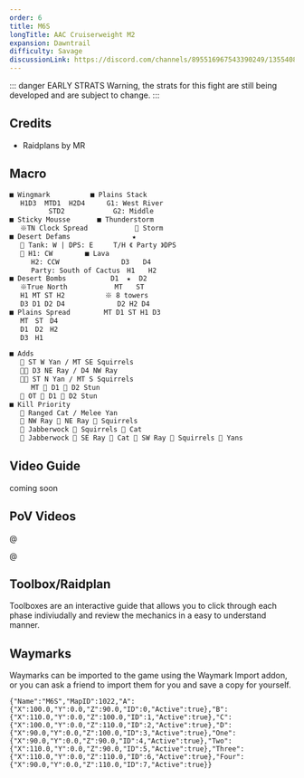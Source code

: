 ```yaml
---
order: 6
title: M6S
longTitle: AAC Cruiserweight M2
expansion: Dawntrail
difficulty: Savage
discussionLink: https://discord.com/channels/895516967543390249/1355408064001474682
---
```


::: danger EARLY STRATS
Warning, the strats for this fight are still being developed and are subject to change.
:::

## Credits
- Raidplans by MR 

## Macro

```markdown
■ Wingmark　　　　　　■ Plains Stack
　 H1D3  MTD1  H2D4　 　 G1: West River
　　　　   STD2　　　　　　  G2: Middle
■ Sticky Mousse　　　　■ Thunderstorm
　 ※TN Clock Spread　　　　　　　 Storm
■ Desert Defams　　　　　　　　  ★ 
　  Tank: W | DPS: E　　　T/H 《 Party 》DPS
　  H1: CW　　　   ■ Lava
　　  H2: CCW　　　　　　　　  D3　　D4
　　  Party: South of Cactus　H1　　H2
■ Desert Bombs　　　　　　 D1  ★  D2
　 ※True North　　　　　　　MT　　ST
　 H1 MT ST H2　　　　　　※ 8 towers
　 D3 D1 D2 D4　 　　　　　  D2 H2 D4
■ Plains Spread　　　　　MT D1 ST H1 D3
　 MT　ST　D4
　 D1　D2　H2
　 D3　H1
```

```markdown
■ Adds
　  ST W Yan / MT SE Squirrels
　  D3 NE Ray / D4 NW Ray
　  ST N Yan / MT S Squirrels
　　  MT  D1  D2 Stun
　  OT  D1  D2 Stun
■ Kill Priority
　  Ranged Cat / Melee Yan 
　  NW Ray  NE Ray  Squirrels
　  Jabberwock  Squirrels  Cat
　  Jabberwock  SE Ray  Cat  SW Ray  Squirrels  Yans
```

## Video Guide
coming soon

## PoV Videos

@[](https://youtu.be/OsbruWxedRc)

@[](https://youtu.be/ngyZNlaJRwc)

## Toolbox/Raidplan
Toolboxes are an interactive guide that allows you to click through each phase indiviudally and review the mechanics in a easy to understand manner.

<Action title='Main' color='red' href='https://raidplan.io/plan/Pgj53K49w8LAZpI6' />
<Action title='Desert' color='red' href='https://raidplan.io/plan/NWiAOP4kdekXg9mg' />
<Action title='Bridges' color='red' href='https://raidplan.io/plan/f0forhkOQMkVL3-I' />

## Waymarks
Waymarks can be imported to the game using the Waymark Import addon, or you can ask a friend to import them for you and save a copy for yourself.

```
{"Name":"M6S","MapID":1022,"A":{"X":100.0,"Y":0.0,"Z":90.0,"ID":0,"Active":true},"B":{"X":110.0,"Y":0.0,"Z":100.0,"ID":1,"Active":true},"C":{"X":100.0,"Y":0.0,"Z":110.0,"ID":2,"Active":true},"D":{"X":90.0,"Y":0.0,"Z":100.0,"ID":3,"Active":true},"One":{"X":90.0,"Y":0.0,"Z":90.0,"ID":4,"Active":true},"Two":{"X":110.0,"Y":0.0,"Z":90.0,"ID":5,"Active":true},"Three":{"X":110.0,"Y":0.0,"Z":110.0,"ID":6,"Active":true},"Four":{"X":90.0,"Y":0.0,"Z":110.0,"ID":7,"Active":true}}
```
